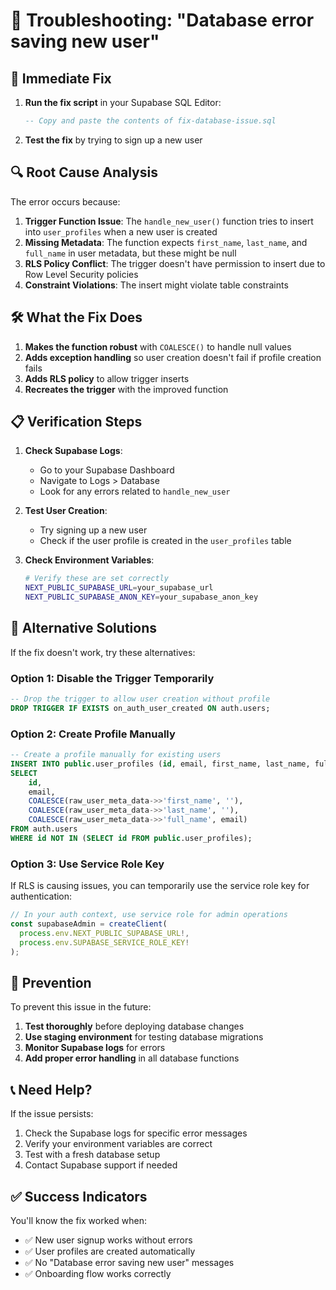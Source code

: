 # 🔧 Troubleshooting: "Database error saving new user"

## 🚨 **Immediate Fix**

1. **Run the fix script** in your Supabase SQL Editor:
   ```sql
   -- Copy and paste the contents of fix-database-issue.sql
   ```

2. **Test the fix** by trying to sign up a new user

## 🔍 **Root Cause Analysis**

The error occurs because:

1. **Trigger Function Issue**: The `handle_new_user()` function tries to insert into `user_profiles` when a new user is created
2. **Missing Metadata**: The function expects `first_name`, `last_name`, and `full_name` in user metadata, but these might be null
3. **RLS Policy Conflict**: The trigger doesn't have permission to insert due to Row Level Security policies
4. **Constraint Violations**: The insert might violate table constraints

## 🛠️ **What the Fix Does**

1. **Makes the function robust** with `COALESCE()` to handle null values
2. **Adds exception handling** so user creation doesn't fail if profile creation fails
3. **Adds RLS policy** to allow trigger inserts
4. **Recreates the trigger** with the improved function

## 📋 **Verification Steps**

1. **Check Supabase Logs**:
   - Go to your Supabase Dashboard
   - Navigate to Logs > Database
   - Look for any errors related to `handle_new_user`

2. **Test User Creation**:
   - Try signing up a new user
   - Check if the user profile is created in the `user_profiles` table

3. **Check Environment Variables**:
   ```bash
   # Verify these are set correctly
   NEXT_PUBLIC_SUPABASE_URL=your_supabase_url
   NEXT_PUBLIC_SUPABASE_ANON_KEY=your_supabase_anon_key
   ```

## 🔄 **Alternative Solutions**

If the fix doesn't work, try these alternatives:

### Option 1: Disable the Trigger Temporarily
```sql
-- Drop the trigger to allow user creation without profile
DROP TRIGGER IF EXISTS on_auth_user_created ON auth.users;
```

### Option 2: Create Profile Manually
```sql
-- Create a profile manually for existing users
INSERT INTO public.user_profiles (id, email, first_name, last_name, full_name)
SELECT 
    id, 
    email, 
    COALESCE(raw_user_meta_data->>'first_name', ''),
    COALESCE(raw_user_meta_data->>'last_name', ''),
    COALESCE(raw_user_meta_data->>'full_name', email)
FROM auth.users 
WHERE id NOT IN (SELECT id FROM public.user_profiles);
```

### Option 3: Use Service Role Key
If RLS is causing issues, you can temporarily use the service role key for authentication:

```typescript
// In your auth context, use service role for admin operations
const supabaseAdmin = createClient(
  process.env.NEXT_PUBLIC_SUPABASE_URL!,
  process.env.SUPABASE_SERVICE_ROLE_KEY!
);
```

## 🚀 **Prevention**

To prevent this issue in the future:

1. **Test thoroughly** before deploying database changes
2. **Use staging environment** for testing database migrations
3. **Monitor Supabase logs** for errors
4. **Add proper error handling** in all database functions

## 📞 **Need Help?**

If the issue persists:

1. Check the Supabase logs for specific error messages
2. Verify your environment variables are correct
3. Test with a fresh database setup
4. Contact Supabase support if needed

## ✅ **Success Indicators**

You'll know the fix worked when:

- ✅ New user signup works without errors
- ✅ User profiles are created automatically
- ✅ No "Database error saving new user" messages
- ✅ Onboarding flow works correctly 